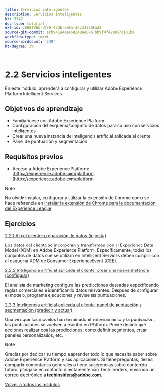 ```yaml
---
title: Servicios inteligentes
description: Servicios inteligentes
kt: 5342
doc-type: tutorial
exl-id: 3668f06b-df76-43db-be6a-36c339256a22
source-git-commit: acb941e4ee668248ae0767bb9f4f42e067c181ba
workflow-type: tm+mt
source-wordcount: '249'
ht-degree: 3%

---
```


# 2.2 Servicios inteligentes

En este módulo, aprenderá a configurar y utilizar Adobe Experience Platform Intelligent Services.

## Objetivos de aprendizaje

- Familiarícese con Adobe Experience Platform
- Configuración del esquema/conjunto de datos para su uso con servicios inteligentes
- Crear una nueva instancia de inteligencia artificial aplicada al cliente
- Panel de puntuación y segmentación

## Requisitos previos

- Acceso a Adobe Experience Platform: [https://experience.adobe.com/platform](https://experience.adobe.com/platform)

>[!NOTE]
>
>No olvide instalar, configurar y utilizar la extensión de Chrome como se hace referencia en [Instalar la extensión de Chrome para la documentación del Experience League](../../gettingstarted/gettingstarted/ex1.md)

## Ejercicios

[2.2.1 AI del cliente: preparación de datos (ingesta)](./ex1.md)

Los datos del cliente se incorporan y transforman con el Experience Data Model (XDM) en Adobe Experience Platform. Específicamente, todos los conjuntos de datos que se utilizan en Intelligent Services deben cumplir con el esquema XDM de Consumer ExperienceEvent (CEE).

[2.2.2 Inteligencia artificial aplicada al cliente: crear una nueva instancia (configurar)](./ex2.md)

El analista de marketing configura las predicciones deseadas especificando reglas comerciales e identificando datos relevantes. Después de configurar el modelo, programe ejecuciones y revise las puntuaciones.

[2.2.3 Inteligencia artificial aplicada al cliente: panel de puntuación y segmentación (predecir y actuar)](./ex3.md)

Una vez que los modelos han terminado el entrenamiento y la puntuación, las puntuaciones se vuelven a escribir en Platform. Puede decidir qué acciones realizar con las predicciones, como definir segmentos, crear paneles personalizados, etc.

>[!NOTE]
>
>Gracias por dedicar su tiempo a aprender todo lo que necesita saber sobre Adobe Experience Platform y sus aplicaciones. Si tiene preguntas, desea compartir comentarios generales o tiene sugerencias sobre contenido futuro, póngase en contacto directamente con Tech Insiders, enviando un correo electrónico a **techinsiders@adobe.com**.

[Volver a todos los módulos](../../../overview.md)
